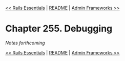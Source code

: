 [&lt;&lt; Rails Essentials](ch254-rails-essentials.md) | [README](README.md) | [Admin Frameworks &gt;&gt;](ch256-admin-frameworks.md)

# Chapter 255. Debugging

*Notes forthcoming*

[&lt;&lt; Rails Essentials](ch254-rails-essentials.md) | [README](README.md) | [Admin Frameworks &gt;&gt;](ch256-admin-frameworks.md)